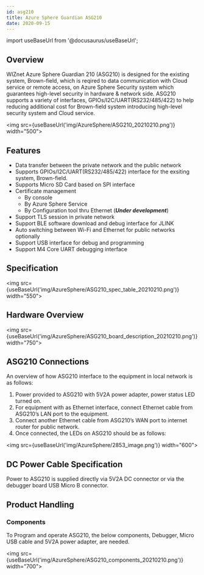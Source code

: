 ```yaml
---
id: asg210
title: Azure Sphere Guardian ASG210
date: 2020-09-15
---
```


import useBaseUrl from '@docusaurus/useBaseUrl';

## Overview

WIZnet Azure Sphere Guardian 210 (ASG210) is designed for the existing system, Brown-field, which is reqired to data communication with Cloud service or remote access, on Azure Sphere Security system which guarantees high-level security in hardware & network side. ASG210 supports a variety of interfaces, GPIOs/I2C/UART(RS232/485/422) to help reducing additional cost for Brown-field system introducing high-level security system and Cloud service.

<img src={useBaseUrl('img/AzureSphere/ASG210_20210210.png')} width="500"></img>

## Features

- Data transfer between the private network and the public network
- Supports GPIOs/I2C/UART(RS232/485/422) interface for the exsiting system, Brown-field.
- Supports Micro SD Card based on SPI interface
- Certificate management
  - By console
  - By Azure Sphere Service
  - By Configuration tool thru Ethernet (**_Under development_**)
- Support TLS session in private network
- Support BLE software download and debug interface for JLINK
- Auto switching between Wi-Fi and Ethernet for public networks optionally
- Support USB interface for debug and programming
- Support M4 Core UART debugging interface

## Specification

<img src={useBaseUrl('img/AzureSphere/ASG210_spec_table_20210210.png')} width="550"></img>

## Hardware Overview

<img src={useBaseUrl('img/AzureSphere/ASG210_board_description_20210210.png')} width="750"></img>

## ASG210 Connections

An overview of how ASG210 interface to the equipment in local network is as follows:

1. Power provided to ASG210 with 5V2A power adapter, power status LED turned on.
2. For equipment with as Ethernet interface, connect Ethernet cable from ASG210’s LAN port to the equipment.
3. Connect another Ethernet cable from ASG210’s WAN port to internet router for public network.
4. Once connected, the LEDs on ASG210 should be as follows:

<img src={useBaseUrl('img/AzureSphere/2853_image.png')} width="600"></img>

## DC Power Cable Specification

Power to ASG210 is supplied directly via 5V2A DC connector or via the debugger board USB Micro B connector.

## Product Handling

### Components

To Program and operate ASG210, the below components, Debugger, Micro USB cable and 5V2A power adapter, are needed.

<img src={useBaseUrl('img/AzureSphere/ASG210_components_20210210.png')} width="700"></img>
